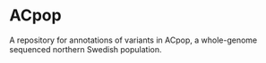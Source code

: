 # ACpop
A repository for annotations of variants in ACpop, a whole-genome sequenced northern Swedish population.
